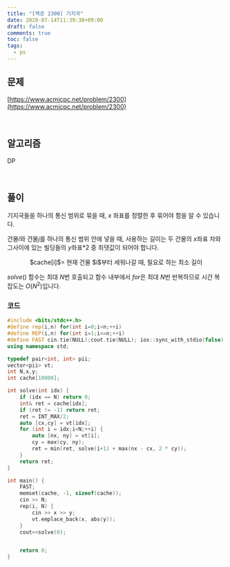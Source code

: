 ```yaml
---
title: "[백준 2300] 기지국"
date: 2020-07-14T11:39:38+09:00
draft: false
comments: true
toc: false
tags:
  - ps
---
```


## 문제

[https://www.acmicpc.net/problem/2300](https://www.acmicpc.net/problem/2300)

<br>

## 알고리즘

DP

<br>

## 풀이

기지국들을 하나의 통신 범위로 묶을 때, $x$ 좌표를 정렬한 후 묶어야 함을 알 수 있습니다.

건물$i$와 건물$j$를 하나의 통신 범위 안에 넣을 때, 사용하는 길이는 두 건물의 $x$좌표 차와 그사이에 있는 빌딩들의 $y$좌표\*2 중 최댓값이 되어야 합니다.

<p align=center>
	$cache[i]$= 현재 건물 $i$부터 세워나갈 때, 필요로 하는 최소 길이
</p>

$solve()$ 함수는 최대 $N$번 호출되고 함수 내부에서 $for$은 최대 $N$번 반복하므로 시간 복잡도는 $O(N^2)$입니다.

### 코드

```c++
#include <bits/stdc++.h>
#define rep(i,n) for(int i=0;i<n;++i)
#define REP(i,n) for(int i=1;i<=n;++i)
#define FAST cin.tie(NULL);cout.tie(NULL); ios::sync_with_stdio(false)
using namespace std;

typedef pair<int, int> pii;
vector<pii> vt;
int N,x,y;
int cache[10000];

int solve(int idx) {
    if (idx == N) return 0;
    int& ret = cache[idx];
    if (ret != -1) return ret;
    ret = INT_MAX/2;
    auto [cx,cy] = vt[idx];
    for (int i = idx;i<N;++i) {
        auto [nx, ny] = vt[i];
        cy = max(cy, ny);
        ret = min(ret, solve(i+1) + max(nx - cx, 2 * cy));
    }
    return ret;
}

int main() {
    FAST;
    memset(cache, -1, sizeof(cache));
    cin >> N;
    rep(i, N) {
        cin >> x >> y;
        vt.emplace_back(x, abs(y));
    }
    cout<<solve(0);


    return 0;
}
```
